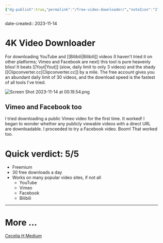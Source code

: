 ```yaml
---
{"dg-publish":true,"permalink":"/free-video-downloader/","noteIcon":"2"}
---
```


date-created:: 2023-11-14
# 4K Video Downloader

For downloading YouTube and [[Bilibili\|Bilibili]] videos (I haven't tried it on other platforms; Vimeo and Facebook are next) this tool is pure heavenly bliss! It beats [[Yout\|Yout]] (slow, daily limit to only 3 videos) and the shady [[Clipconverter.cc\|Clipconverter.cc]] by a mile. The free account gives you an abundant daily limit of 30 videos, and the download speed is the fastest of all tools I've tried.

![Screen Shot 2023-11-14 at 00.19.54.png](/img/user/Screen%20Shot%202023-11-14%20at%2000.19.54.png)

## Vimeo and Facebook too

I tried downloading a public Vimeo video for the first time. It worked! I began to wonder whether any publicly viewable videos with a direct URL are downloadable. I proceeded to try a Facebook video. Boom! That worked too. 
# Quick verdict: 5/5

- Freemium
- 30 free downloads a day
- Works on many popular video sites, if not all
	- YouTube
	- Vimeo
	- Facebook
	- Bilibili

---
# More ...

[Cecelia H Medium](https://ceciliadigiarty.medium.com/4k-video-downloader-review-is-it-the-best-video-downloader-978c09586aa5#:~:text=In%20a%20nutshell%2C%204K%20Video,company%20based%20in%20Nicosia%2C%20Cyprus.)